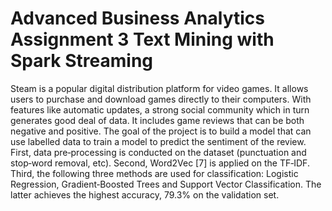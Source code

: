 # Advanced Business Analytics Assignment 3 Text Mining with Spark Streaming

Steam is a popular digital distribution platform for video games. It allows users to purchase and
download games directly to their computers. With features like automatic updates, a strong social
community which in turn generates good deal of data. It includes game reviews that can be both
negative and positive. The goal of the project is to build a model that can use labelled data to train a
model to predict the sentiment of the review. First, data pre‐processing is conducted on the dataset
(punctuation and stop‐word removal, etc). Second, Word2Vec [7] is applied on the TF‐IDF. Third, the
following three methods are used for classification: Logistic Regression, Gradient‐Boosted Trees and
Support Vector Classification. The latter achieves the highest accuracy, 79.3% on the validation set.
